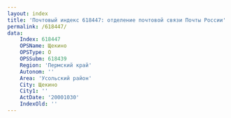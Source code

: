 ```yaml
---
layout: index
title: 'Почтовый индекс 618447: отделение почтовой связи Почты России'
permalink: /618447/
data:
    Index: 618447
    OPSName: Щекино
    OPSType: О
    OPSSubm: 618439
    Region: 'Пермский край'
    Autonom: ''
    Area: 'Усольский район'
    City: Щекино
    City1: ''
    ActDate: '20001030'
    IndexOld: ''
---
```

